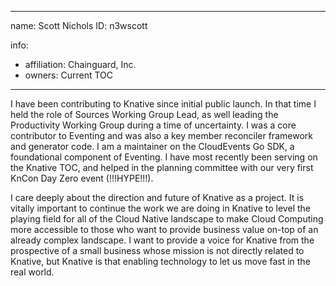 -------------------------------------------------------------
name: Scott Nichols
ID: n3wscott

info:
  - affiliation: Chainguard, Inc.
  - owners: Current TOC
-------------------------------------------------------------

I have been contributing to Knative since initial public launch. In that time I
held the role of Sources Working Group Lead, as well leading the Productivity
Working Group during a time of uncertainty. I was a core contributor to Eventing
and was also a key member reconciler framework and generator code. I am a
maintainer on the CloudEvents Go SDK, a foundational component of Eventing. I
have most recently been serving on the Knative TOC, and helped in the planning
committee with our very first KnCon Day Zero event (!!!HYPE!!!).

I care deeply about the direction and future of Knative as a project. It is
vitally important to continue the work we are doing in Knative to level the
playing field for all of the Cloud Native landscape to make Cloud Computing more
accessible to those who want to provide business value on-top of an already
complex landscape. I want to provide a voice for Knative from the prospective of
a small business whose mission is not directly related to Knative, but Knative is
that enabling technology to let us move fast in the real world.
